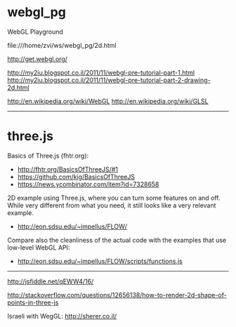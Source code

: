 webgl_pg
========

WebGL Playground

file:///home/zvi/ws/webgl_pg/2d.html

http://get.webgl.org/



http://my2iu.blogspot.co.il/2011/11/webgl-pre-tutorial-part-1.html
http://my2iu.blogspot.co.il/2011/11/webgl-pre-tutorial-part-2-drawing-2d.html

http://en.wikipedia.org/wiki/WebGL
http://en.wikipedia.org/wiki/GLSL

-----------------------------------------------------------------------------

three.js
========

Basics of Three.js (fhtr.org):
- http://fhtr.org/BasicsOfThreeJS/#1
- https://github.com/kig/BasicsOfThreeJS
- https://news.ycombinator.com/item?id=7328658


2D example using Three.js, where you can turn some features on and off.
While very different from what you need, it still looks like a very relevant example.
- http://eon.sdsu.edu/~impellus/FLOW/

Compare also the cleanliness of the actual code with the examples that use low-level WebGL API:
- http://eon.sdsu.edu/~impellus/FLOW/scripts/functions.js

-----------------------------------------------------------------------------

http://jsfiddle.net/qEWW4/16/

http://stackoverflow.com/questions/12656138/how-to-render-2d-shape-of-points-in-three-js

Israeli with WegGL:
http://sherer.co.il/

